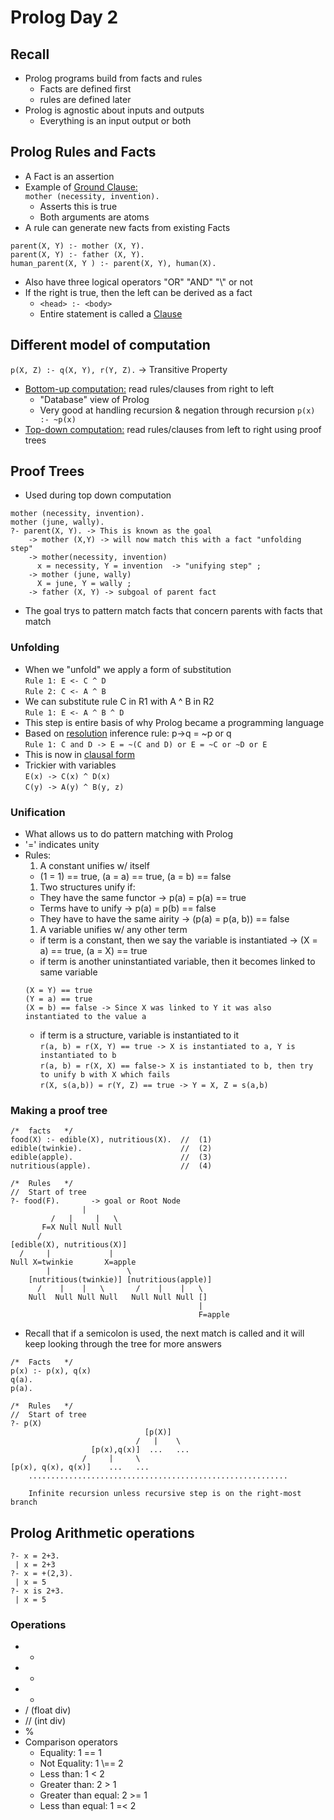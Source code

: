 Prolog Day 2
==============

## Recall
* Prolog programs build from facts and rules
  * Facts are defined first
  * rules are defined later
* Prolog is agnostic about inputs and outputs
  * Everything is an input output or both

## Prolog Rules and Facts
* A Fact is an assertion
* Example of <u>Ground Clause:</u>  
`
mother (necessity, invention).
`
  * Asserts this is true
  * Both arguments are atoms
* A rule can generate new facts from existing Facts  
```
parent(X, Y) :- mother (X, Y).  
parent(X, Y) :- father (X, Y).  
human_parent(X, Y ) :- parent(X, Y), human(X).
```
* Also have three logical operators "OR" "AND" "\\" or not
* If the right is true, then the left can be derived as a fact
  * `<head> :- <body>`
  * Entire statement is called a <u>Clause</u>

## Different model of computation
`p(X, Z) :- q(X, Y), r(Y, Z).` -> Transitive Property
* <u>Bottom-up computation:</u> read rules/clauses from right to left
  * "Database" view of Prolog
  * Very good at handling recursion & negation through recursion
  `p(x) :- ~p(x)`
* <u>Top-down computation:</u> read rules/clauses from left to right using proof trees

## Proof Trees
* Used during top down computation
```
mother (necessity, invention).
mother (june, wally).
?- parent(X, Y). -> This is known as the goal
    -> mother (X,Y) -> will now match this with a fact "unfolding step"
    -> mother(necessity, invention)
      x = necessity, Y = invention  -> "unifying step" ;
    -> mother (june, wally)
      X = june, Y = wally ;
    -> father (X, Y) -> subgoal of parent fact
```
* The goal trys to pattern match facts that concern parents with facts that match

### Unfolding
* When we "unfold" we apply a form of substitution  
`Rule 1: E <- C ^ D`  
`Rule 2: C <- A ^ B`  
* We can substitute rule C in R1 with A ^ B in R2  
`Rule 1: E <- A ^ B ^ D`  
* This step is entire basis of why Prolog became a programming language
* Based on <u>resolution</u> inference rule: p->q = ~p or q  
`Rule 1: C and D -> E = ~(C and D) or E = ~C or ~D or E`
* This is now in <u>clausal form</u>
* Trickier with variables  
`E(x) -> C(x) ^ D(x)`  
`C(y) -> A(y) ^ B(y, z)`  

### Unification
* What allows us to do pattern matching with Prolog
* '=' indicates unity
* Rules:
  1. A constant unifies w/ itself
    * (1 = 1) == true, (a = a) == true, (a = b) == false
  1. Two structures unify if:
    * They have the same functor -> p(a) = p(a) == true
    * Terms have to unify -> p(a) = p(b) == false
    * They have to have the same airity -> (p(a) = p(a, b)) == false
  1. A variable unifies w/ any other term
    * if term is a constant, then we say the variable is instantiated -> (X = a) == true, (a = X) == true
    * if term is another uninstantiated variable, then it becomes linked to same variable
    ```
    (X = Y) == true
    (Y = a) == true
    (X = b) == false -> Since X was linked to Y it was also instantiated to the value a
    ```
    * if term is a structure, variable is instantiated to it  
    `r(a, b) = r(X, Y) == true -> X is instantiated to a, Y is instantiated to b`  
    `r(a, b) = r(X, X) == false-> X is instantiated to b, then try to unify b with X which fails`  
    `r(X, s(a,b)) = r(Y, Z) == true -> Y = X, Z = s(a,b)`  

### Making a proof tree
```
/*  facts   */
food(X) :- edible(X), nutritious(X).  //  (1)
edible(twinkie).                      //  (2)
edible(apple).                        //  (3)
nutritious(apple).                    //  (4)

/*  Rules   */
//  Start of tree
?- food(F).       -> goal or Root Node
                |
         /   |     |   \
       F=X Null Null Null
      /
[edible(X), nutritious(X)]
  /     |             |
Null X=twinkie       X=apple
        |                 \
    [nutritious(twinkie)] [nutritious(apple)]
      /    |    |   \       /    |    |   \
    Null  Null Null Null   Null Null Null []
                                          |
                                          F=apple
```
* Recall that if a semicolon is used, the next match is called and it will keep looking through the tree for more answers

```
/*  Facts   */
p(x) :- p(x), q(x)
q(a).
p(a).

/*  Rules   */
//  Start of tree
?- p(X)
                              [p(X)]
                            /   |    \
                  [p(x),q(x)]  ...   ...
                /     |     \
[p(x), q(x), q(x)]    ...   ...
    ..........................................................

    Infinite recursion unless recursive step is on the right-most branch
```

##  Prolog Arithmetic operations
```
?- x = 2+3.
 | x = 2+3
?- x = +(2,3).
 | x = 5
?- x is 2+3.
 | x = 5
```

### Operations
* -
* *
* +
* / (float div)
* // (int div)
* %
* Comparison operators
  * Equality: 1 == 1
  * Not Equality: 1 \\== 2
  * Less than: 1 < 2
  * Greater than: 2 > 1
  * Greater than equal: 2 >= 1
  * Less than equal: 1 =< 2
